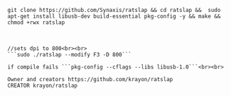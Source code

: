 ```git clone https://github.com/Synaxis/ratslap && cd ratslap &&  sudo apt-get install libusb-dev build-essential pkg-config -y && make && chmod +rwx ratslap ```<br><br>

``````<br><br>

//sets dpi to 800<br><br>
```sudo ./ratslap --modify F3 -D 800```

if compile fails ```pkg-config --cflags --libs libusb-1.0```<br><br>

Owner and creators https://github.com/krayon/ratslap
CREATOR krayon/ratslap

